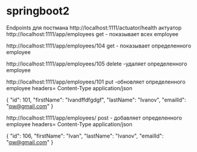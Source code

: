 # springboot2
Endpoints для постмана
http://localhost:1111/actuator/health  актуатор
http://localhost:1111/app/employees       get - показывает всех employee

http://localhost:1111/app/employees/104    get - показывает определенного employee

http://localhost:1111/app/employees/105   delete -удаляет определенного employee

http://localhost:1111/app/employees/101   put -обновляет определенного employee
headers=  Content-Type   application/json

{
        "id": 101,
        "firstName": "Ivandffdfgdgf",
        "lastName": "Ivanov",
        "emailId": "qw@gmail.com"
    }


http://localhost:1111/app/employees/  post - добавляет определенного employee
headers=  Content-Type   application/json

{
        "id": 106,
        "firstName": "Ivan",
        "lastName": "Ivanov",
        "emailId": "qw@gmail.com"
    }

